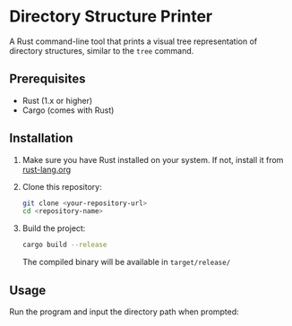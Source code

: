 # Directory Structure Printer 

A Rust command-line tool that prints a visual tree representation of directory structures, similar to the `tree` command.

## Prerequisites

- Rust (1.x or higher)
- Cargo (comes with Rust)

## Installation

1. Make sure you have Rust installed on your system. If not, install it from [rust-lang.org](https://www.rust-lang.org/tools/install)

2. Clone this repository:
   ```bash
   git clone <your-repository-url>
   cd <repository-name>
   ```

3. Build the project:
   ```bash
   cargo build --release
   ```

   The compiled binary will be available in `target/release/`

##  Usage

Run the program and input the directory path when prompted:
